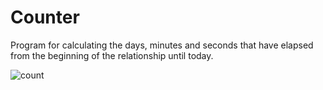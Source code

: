 # Counter
Program for calculating the days, minutes and seconds that have elapsed from the beginning of the relationship until today.


![count](https://user-images.githubusercontent.com/34587275/110261310-f7e64600-7faf-11eb-9033-e9914b4fb7fa.gif)

